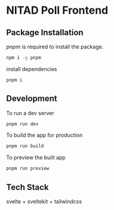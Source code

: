 # NITAD Poll Frontend

## Package Installation

_pnpm_ is required to install the package.

```bash
npm i -g pnpm
```

install dependencies

```bash
pnpm i
```

## Development

To run a dev server

```bash
pnpm run dev
```

To build the app for production

```bash
pnpm run build
```

To preview the built app

```bash
pnpm run preview
```

## Tech Stack

svelte + sveltekit + tailwindcss
